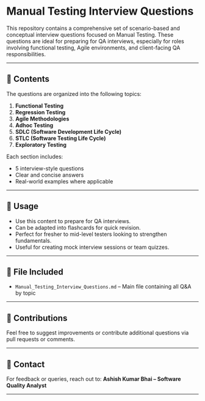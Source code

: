 # Manual Testing Interview Questions

This repository contains a comprehensive set of scenario-based and conceptual interview questions focused on Manual Testing. These questions are ideal for preparing for QA interviews, especially for roles involving functional testing, Agile environments, and client-facing QA responsibilities.

---

## 📂 Contents

The questions are organized into the following topics:

1. **Functional Testing**
2. **Regression Testing**
3. **Agile Methodologies**
4. **Adhoc Testing**
5. **SDLC (Software Development Life Cycle)**
6. **STLC (Software Testing Life Cycle)**
7. **Exploratory Testing**

Each section includes:
- 5 interview-style questions
- Clear and concise answers
- Real-world examples where applicable

---

## 📌 Usage

- Use this content to prepare for QA interviews.
- Can be adapted into flashcards for quick revision.
- Perfect for fresher to mid-level testers looking to strengthen fundamentals.
- Useful for creating mock interview sessions or team quizzes.

---

## 📄 File Included

- `Manual_Testing_Interview_Questions.md` – Main file containing all Q&A by topic

---

## 🙌 Contributions

Feel free to suggest improvements or contribute additional questions via pull requests or comments.

---

## 📧 Contact

For feedback or queries, reach out to: **Ashish Kumar Bhai – Software Quality Analyst**

---


